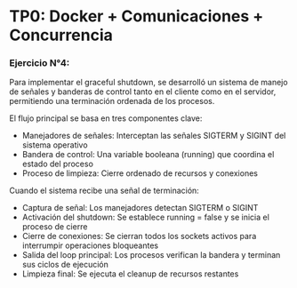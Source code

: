 # TP0: Docker + Comunicaciones + Concurrencia

### Ejercicio N°4:

Para implementar el graceful shutdown, se desarrolló un sistema de manejo de señales y banderas de control tanto en el cliente como en el servidor, permitiendo una terminación ordenada de los procesos.

El flujo principal se basa en tres componentes clave:
- Manejadores de señales: Interceptan las señales SIGTERM y SIGINT del sistema operativo
- Bandera de control: Una variable booleana (running) que coordina el estado del proceso
- Proceso de limpieza: Cierre ordenado de recursos y conexiones

Cuando el sistema recibe una señal de terminación:

- Captura de señal: Los manejadores detectan SIGTERM o SIGINT
- Activación del shutdown: Se establece running = false y se inicia el proceso de cierre
- Cierre de conexiones: Se cierran todos los sockets activos para interrumpir operaciones bloqueantes
- Salida del loop principal: Los procesos verifican la bandera y terminan sus ciclos de ejecución
- Limpieza final: Se ejecuta el cleanup de recursos restantes